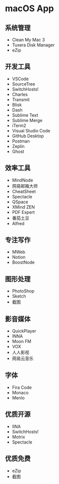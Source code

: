 # macOS App

## 系统管理

- Clean My Mac 3
- Tuxera Disk Manager
- eZip

## 开发工具

- VSCode
- SourceTree
- SwitchHosts!
- Charles
- Transmit
- Blisk
- Dash
- Sublime Text
- Sublime Merge
- iTerm2
- Visual Studio Code
- GitHub Desktop
- Postman
- Zeplin
- Ghost

## 效率工具

- MindNode
- 网易邮箱大师
- CheatSheet
- Spectacle
- QSpace
- XMind ZEN
- PDF Expert
- 番茄土豆
- Alfred

## 专注写作

- MWeb
- Notion
- BoostNode

## 图形处理

- PhotoShop
- Sketch
- 截图

## 影音媒体

- QuickPlayer
- INNA
- Moon FM
- VOX
- 人人影视
- 网易云音乐

## 字体

- Fira Code
- Monaco
- Menlo

## 优质开源

* IINA
* SwitchHosts!
* Motrix
* Spectacle

## 优质免费

* eZip
* 截图